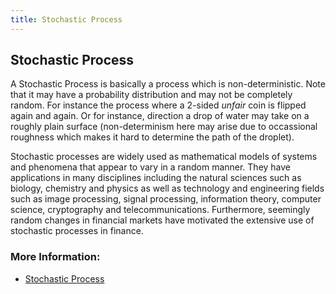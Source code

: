 ```yaml
---
title: Stochastic Process
---
```

## Stochastic Process

A Stochastic Process is basically a process which is non-deterministic. Note that it may have a probability distribution and may not be completely random. For instance the process where a 2-sided _unfair_ coin is flipped again and again. Or for instance, direction a drop of water may take on a roughly plain surface (non-determinism here may arise due to occassional roughness which makes it hard to determine the path of the droplet).

Stochastic processes are widely used as mathematical models of systems and phenomena that appear to vary in a random manner. They have applications in many disciplines including the natural sciences such as biology, chemistry and physics as well as technology and engineering fields such as image processing, signal processing, information theory, computer science, cryptography and telecommunications. Furthermore, seemingly random changes in financial markets have motivated the extensive use of stochastic processes in finance.



### More Information:
* <a href="https://en.wikipedia.org/wiki/Stochastic_process">Stochastic Process</a>


